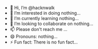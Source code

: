 - 👋 Hi, I’m @hacknwalk
- 👀 I’m interested in doing nothing...
- 🌱 I’m currently learning nothing...
- 💞️ I’m looking to collaborate on nothing...
- 📫 Please don't reach me ...
- 😄 Pronouns: nothing...
- ⚡ Fun fact: There is no fun fact...

<!---
hacknwalk/hacknwalk is a ✨ special ✨ repository because its `README.md` (this file) appears on your GitHub profile.
You can click the Preview link to take a look at your changes.
--->
